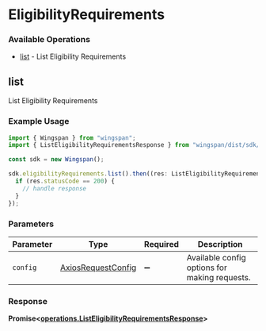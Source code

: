 # EligibilityRequirements

### Available Operations

* [list](#list) - List Eligibility Requirements

## list

List Eligibility Requirements

### Example Usage

```typescript
import { Wingspan } from "wingspan";
import { ListEligibilityRequirementsResponse } from "wingspan/dist/sdk/models/operations";

const sdk = new Wingspan();

sdk.eligibilityRequirements.list().then((res: ListEligibilityRequirementsResponse) => {
  if (res.statusCode == 200) {
    // handle response
  }
});
```

### Parameters

| Parameter                                                    | Type                                                         | Required                                                     | Description                                                  |
| ------------------------------------------------------------ | ------------------------------------------------------------ | ------------------------------------------------------------ | ------------------------------------------------------------ |
| `config`                                                     | [AxiosRequestConfig](https://axios-http.com/docs/req_config) | :heavy_minus_sign:                                           | Available config options for making requests.                |


### Response

**Promise<[operations.ListEligibilityRequirementsResponse](../../models/operations/listeligibilityrequirementsresponse.md)>**


